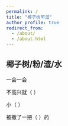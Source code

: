 ```yaml
---
permalink: /
title: "椰子树牢湿"
author_profile: true
redirect_from: 
  - /about/
  - /about.html
---
```

## 椰子树/粉/渣/水
一会一会

不高兴就（  ）

小（ ）

被撒了一把（ ）药
